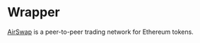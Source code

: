 # Wrapper

[AirSwap](https://www.airswap.io/) is a peer-to-peer trading network for Ethereum tokens.
